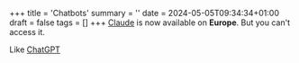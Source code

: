 +++
title = 'Chatbots'
summary = ''
date = 2024-05-05T09:34:34+01:00
draft = false
tags = []
+++
[Claude](https://claude.ai/) is now available on **Europe**. But you can't access it.

Like [ChatGPT](https://chat.openai.com/) 

